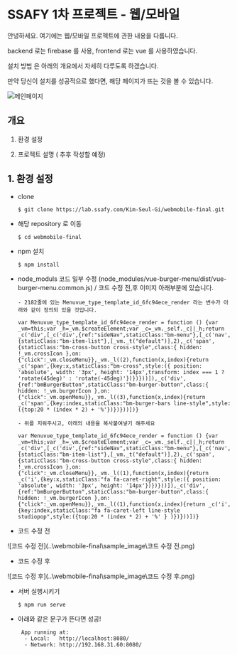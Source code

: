 # SSAFY 1차 프로젝트 -  웹/모바일

안녕하세요. 여기에는 웹/모바일 프로젝트에 관한 내용을 다룹니다. 

backend 로는 firebase 를 사용, frontend 로는 vue 를 사용하였습니다.

설치 방법 은 아래의 개요에서 자세히 다루도록 하겠습니다.

만약 당신이 설치를 성공적으로 했다면, 해당 페이지가 뜨는 것을 볼 수 있습니다.

![메인페이지](..\webmobile-final\sample_image\메인페이지.png)



## 개요

1. 환경 설정

2. 프로젝트 설명 ( 추후 작성할 예정)



## 1. 환경 설정

- clone

  ```
  $ git clone https://lab.ssafy.com/Kim-Seul-Gi/webmobile-final.git
  ```

- 해당 repository 로 이동

  ```
  $ cd webmobile-final
  ```

- npm 설치

  ```
  $ npm install
  ```

- node_moduls 코드 일부 수정 (node_modules/vue-burger-menu/dist/vue-burger-menu.common.js) / 코드 수정 전,후 이미지 아래부분에 있습니다.

  ```
  - 2182줄에 있는 Menuvue_type_template_id_6fc94ece_render 라는 변수가 아래와 같이 정의되 있을 것입니다. 
  
  var Menuvue_type_template_id_6fc94ece_render = function () {var _vm=this;var _h=_vm.$createElement;var _c=_vm._self._c||_h;return _c('div',[_c('div',{ref:"sideNav",staticClass:"bm-menu"},[_c('nav',{staticClass:"bm-item-list"},[_vm._t("default")],2),_c('span',{staticClass:"bm-cross-button cross-style",class:{ hidden: !_vm.crossIcon },on:{"click":_vm.closeMenu}},_vm._l((2),function(x,index){return _c('span',{key:x,staticClass:"bm-cross",style:({ position: 'absolute', width: '3px', height: '14px',transform: index === 1 ? 'rotate(45deg)' : 'rotate(-45deg)'})})}))]),_c('div',{ref:"bmBurgerButton",staticClass:"bm-burger-button",class:{ hidden: !_vm.burgerIcon },on:{"click":_vm.openMenu}},_vm._l((3),function(x,index){return _c('span',{key:index,staticClass:"bm-burger-bars line-style",style:({top:20 * (index * 2) + '%'})})}))])}
  
  - 위를 지워주시고, 아래의 내용을 복사붙여넣기 해주세요
  
  var Menuvue_type_template_id_6fc94ece_render = function () {var _vm=this;var _h=_vm.$createElement;var _c=_vm._self._c||_h;return _c('div',[_c('div',{ref:"sideNav",staticClass:"bm-menu"},[_c('nav',{staticClass:"bm-item-list"},[_vm._t("default")],2),_c('span',{staticClass:"bm-cross-button cross-style",class:{ hidden: !_vm.crossIcon },on:{"click":_vm.closeMenu}},_vm._l((1),function(x,index){return _c('i',{key:x,staticClass:"fa fa-caret-right",style:({ position: 'absolute', width: '3px', height: '14px'})})}))]),_c('div',{ref:"bmBurgerButton",staticClass:"bm-burger-button",class:{ hidden: !_vm.burgerIcon },on:{"click":_vm.openMenu}},_vm._l((1),function(x,index){return _c('i',{key:index,staticClass:"fa fa-caret-left line-style studiopop",style:({top:20 * (index * 2) + '%' } )})}))])}
  ```



- 코드 수정 전

![코드 수정 전](..\webmobile-final\sample_image\코드 수정 전.png)



- 코드 수정 후

![코드 수정 후](..\webmobile-final\sample_image\코드 수정 후.png)



- 서버 실행시키기

  ```
  $ npm run serve
  ```



- 아래와 같은 문구가 뜬다면 성공!

  ```
   App running at:
    - Local:   http://localhost:8080/
    - Network: http://192.168.31.60:8080/
  ```

  